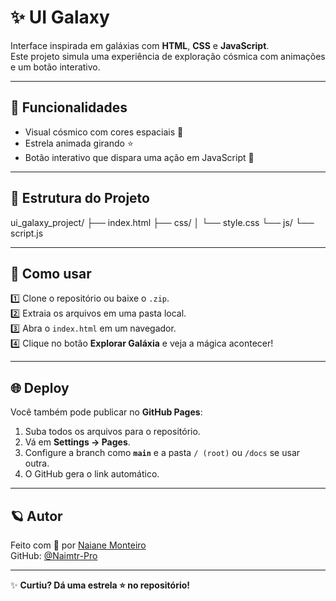 # ✨ UI Galaxy

Interface inspirada em galáxias com **HTML**, **CSS** e **JavaScript**.  
Este projeto simula uma experiência de exploração cósmica com animações e um botão interativo.

---

## 🚀 **Funcionalidades**

- Visual cósmico com cores espaciais 🌌
- Estrela animada girando ⭐
- Botão interativo que dispara uma ação em JavaScript 🚀

---

## 📁 **Estrutura do Projeto**
ui_galaxy_project/
├── index.html
├── css/
│ └── style.css
└── js/
└── script.js


---

## 🧩 **Como usar**

1️⃣ Clone o repositório ou baixe o `.zip`.  
2️⃣ Extraia os arquivos em uma pasta local.  
3️⃣ Abra o `index.html` em um navegador.  
4️⃣ Clique no botão **Explorar Galáxia** e veja a mágica acontecer!

---

## 🌐 **Deploy**

Você também pode publicar no **GitHub Pages**:

1. Suba todos os arquivos para o repositório.  
2. Vá em **Settings → Pages**.  
3. Configure a branch como **`main`** e a pasta `/ (root)` ou `/docs` se usar outra.  
4. O GitHub gera o link automático.

---

## 🪐 **Autor**

Feito com 💫 por [Naiane Monteiro](https://www.linkedin.com/in/naiane-monteiro-de-oliveira-214260114/)  
GitHub: [@Naimtr-Pro](https://github.com/Naimtr-Pro)

---

✨ **Curtiu? Dá uma estrela ⭐ no repositório!**
